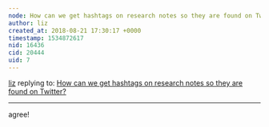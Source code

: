 ```yaml
---
node: How can we get hashtags on research notes so they are found on Twitter?
author: liz
created_at: 2018-08-21 17:30:17 +0000
timestamp: 1534872617
nid: 16436
cid: 20444
uid: 7
---
```




[liz](../profile/liz) replying to: [How can we get hashtags on research notes so they are found on Twitter?](../notes/kullboys/06-06-2018/how-can-we-get-hashtags-on-research-notes-so-they-are-found-on-twitter)

----
agree!